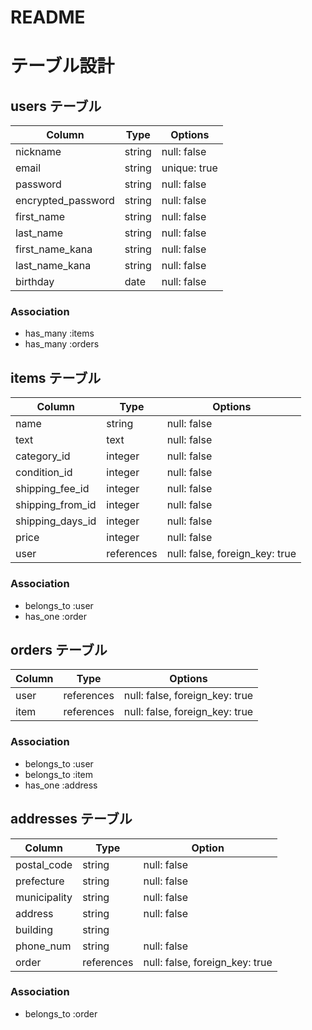 # README

# テーブル設計

## users テーブル

| Column                  | Type    | Options      |
| ----------------------- | ------- | ------------ |
| nickname                | string  | null: false  |
| email                   | string  | unique: true |
| password                | string  | null: false  |
| encrypted_password      | string  | null: false  |
| first_name              | string  | null: false  |
| last_name               | string  | null: false  |
| first_name_kana         | string  | null: false  |
| last_name_kana          | string  | null: false  |
| birthday                | date    | null: false  |

### Association

- has_many :items
- has_many :orders

## items テーブル

| Column           | Type       | Options                        |
| ---------------- | ---------- | ------------------------------ |
| name             | string     | null: false                    |
| text             | text       | null: false                    |
| category_id      | integer    | null: false                    |
| condition_id     | integer    | null: false                    |
| shipping_fee_id  | integer    | null: false                    |
| shipping_from_id | integer    | null: false                    |
| shipping_days_id | integer    | null: false                    |
| price            | integer    | null: false                    |
| user             | references | null: false, foreign_key: true |

### Association

- belongs_to :user
- has_one    :order

## orders テーブル

| Column           | Type       | Options                        |
| ---------------- | ---------- | ------------------------------ |
| user             | references | null: false, foreign_key: true |
| item             | references | null: false, foreign_key: true |

### Association

- belongs_to :user
- belongs_to :item
- has_one    :address

## addresses テーブル

| Column           | Type       | Option                         |
| ---------------- | ---------- | ------------------------------ |
| postal_code      | string     | null: false                    |
| prefecture       | string     | null: false                    |
| municipality     | string     | null: false                    |
| address          | string     | null: false                    |
| building         | string     |                                |
| phone_num        | string     | null: false                    |
| order            | references | null: false, foreign_key: true |

### Association

- belongs_to :order